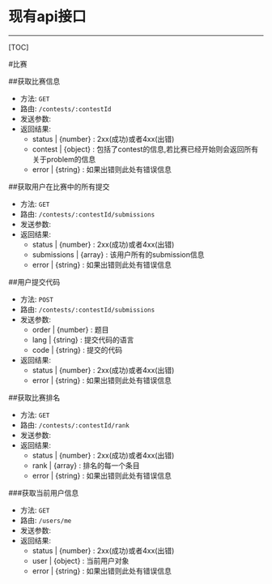 现有api接口
====
-------------------

[TOC]

#比赛

##获取比赛信息

- 方法: `GET`
- 路由: `/contests/:contestId`
- 发送参数:
- 返回结果:
    - status | {number}  : 2xx(成功)或者4xx(出错)
    - contest | {object} : 包括了contest的信息,若比赛已经开始则会返回所有关于problem的信息
    - error | {string}  : 如果出错则此处有错误信息

##获取用户在比赛中的所有提交

- 方法: `GET`
- 路由: `/contests/:contestId/submissions`
- 发送参数:
- 返回结果:
    - status | {number}  : 2xx(成功)或者4xx(出错)
    - submissions | {array} : 该用户所有的submission信息
    - error | {string}  : 如果出错则此处有错误信息
    
##用户提交代码

- 方法: `POST`
- 路由: `/contests/:contestId/submissions`
- 发送参数:
    - order | {number} : 题目
    - lang | {string} : 提交代码的语言
    - code | {string} : 提交的代码
- 返回结果:
    - status | {number}  : 2xx(成功)或者4xx(出错)
    - error | {string}  : 如果出错则此处有错误信息

##获取比赛排名

- 方法: `GET`
- 路由: `/contests/:contestId/rank`
- 发送参数:
- 返回结果:
    - status | {number}  : 2xx(成功)或者4xx(出错)
    - rank | {array} : 排名的每一个条目
    - error | {string}  : 如果出错则此处有错误信息
    
    
###获取当前用户信息

- 方法: `GET`
- 路由: `/users/me`
- 发送参数:
- 返回结果:
    - status | {number}  : 2xx(成功)或者4xx(出错)
    - user | {object} : 当前用户对象
    - error | {string}  : 如果出错则此处有错误信息

